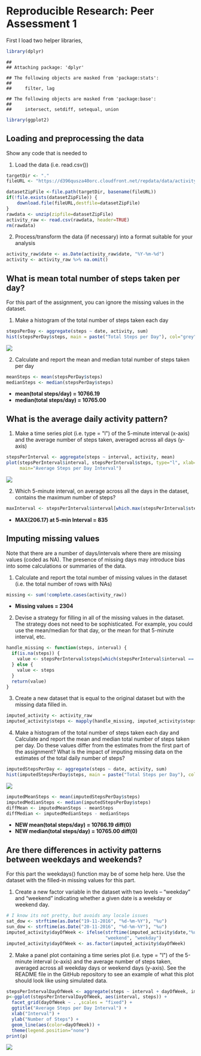 # Reproducible Research: Peer Assessment 1

First I load two helper libraries, 

```r
library(dplyr)
```

```
## 
## Attaching package: 'dplyr'
```

```
## The following objects are masked from 'package:stats':
## 
##     filter, lag
```

```
## The following objects are masked from 'package:base':
## 
##     intersect, setdiff, setequal, union
```

```r
library(ggplot2)
```

## Loading and preprocessing the data

Show any code that is needed to

1. Load the data (i.e. read.csv())

```r
targetDir <- "."
fileURL <- "https://d396qusza40orc.cloudfront.net/repdata/data/activity.zip"

datasetZipFile <-file.path(targetDir, basename(fileURL))
if(!file.exists(datasetZipFile)) {
    download.file(fileURL,destfile=datasetZipFile)
}
rawdata <- unzip(zipfile=datasetZipFile)
activity_raw <- read.csv(rawdata, header=TRUE)
rm(rawdata)
```

2. Process/transform the data (if necessary) into a format suitable for your analysis

```r
activity_raw$date <- as.Date(activity_raw$date, "%Y-%m-%d")
activity <- activity_raw %>% na.omit()
```


## What is mean total number of steps taken per day?

For this part of the assignment, you can ignore the missing values in the dataset.

1. Make a histogram of the total number of steps taken each day


```r
stepsPerDay <- aggregate(steps ~ date, activity, sum)
hist(stepsPerDay$steps, main = paste("Total Steps per Day"), col="grey", xlab="Number of Steps")
```

![](PA1_template_files/figure-html/histogramtotalstepsperday-1.png)<!-- -->

2. Calculate and report the mean and median total number of steps taken per day

```r
meanSteps <- mean(stepsPerDay$steps)
medianSteps <- median(stepsPerDay$steps)
```
- **mean(total steps/day) = 10766.19**
- **median(total steps/day) = 10765.00**

## What is the average daily activity pattern?

1. Make a time series plot (i.e. type = "l") of the 5-minute interval (x-axis) and the average number of steps taken, averaged across all days (y-axis)

```r
stepsPerInterval <- aggregate(steps ~ interval, activity, mean)
plot(stepsPerInterval$interval, stepsPerInterval$steps, type="l", xlab="Interval", ylab="Number of Steps",
     main="Average Steps per Day Interval")
```

![](PA1_template_files/figure-html/DaylyAvgActivityPattern-1.png)<!-- -->


2. Which 5-minute interval, on average across all the days in the dataset, contains the maximum number of steps?

```r
maxInterval <- stepsPerInterval$interval[which.max(stepsPerInterval$steps)]
```
- **MAX(206.17) at 5-min Interval = 835**

## Imputing missing values
Note that there are a number of days/intervals where there are missing values (coded as NA). The presence of missing days may introduce bias into some calculations or summaries of the data.

1. Calculate and report the total number of missing values in the dataset (i.e. the total number of rows with NAs)

```r
missing <- sum(!complete.cases(activity_raw))
```
- **Missing values = 2304**

2. Devise a strategy for filling in all of the missing values in the dataset. The strategy does not need to be sophisticated. For example, you could use the mean/median for that day, or the mean for that 5-minute interval, etc.

```r
handle_missing <- function(steps, interval) {
  if(is.na(steps)) { 
    value <- stepsPerInterval$steps[which(stepsPerInterval$interval == interval)]
  } else {
    value <- steps
  }
  return(value)
}
```

3. Create a new dataset that is equal to the original dataset but with the missing data filled in.

```r
imputed_activity <- activity_raw
imputed_activity$steps <- mapply(handle_missing, imputed_activity$steps, imputed_activity$interval)
```

4. Make a histogram of the total number of steps taken each day and Calculate and report the mean and median total number of steps taken per day. Do these values differ from the estimates from the first part of the assignment? What is the impact of imputing missing data on the estimates of the total daily number of steps?

```r
imputedStepsPerDay <- aggregate(steps ~ date, activity, sum)
hist(imputedStepsPerDay$steps, main = paste("Total Steps per Day"), col="grey", xlab="Number of Steps")
```

![](PA1_template_files/figure-html/DailyAvgImputedActivityPattern-1.png)<!-- -->


```r
imputedMeanSteps <- mean(imputedStepsPerDay$steps)
imputedMedianSteps <- median(imputedStepsPerDay$steps)
diffMean <- imputedMeanSteps - meanSteps
diffMedian <- imputedMedianSteps - medianSteps
```
- **NEW mean(total steps/day) = 10766.19 diff(0)**
- **NEW median(total steps/day) = 10765.00 diff(0)**


## Are there differences in activity patterns between weekdays and weekends?
For this part the weekdays() function may be of some help here. Use the dataset with the filled-in missing values for this part.

1. Create a new factor variable in the dataset with two levels – “weekday” and “weekend” indicating whether a given date is a weekday or weekend day.

```r
# I know its not pretty, but avoids any locale issues 
sat_dow <- strftime(as.Date("19-11-2016", "%d-%m-%Y"), "%u") 
sun_dow <- strftime(as.Date("20-11-2016", "%d-%m-%Y"), "%u")
imputed_activity$dayOfWeek <- ifelse(strftime(imputed_activity$date,"%u") %in% c(sat_dow, sun_dow),
                                     "weekend", "weekday")
imputed_activity$dayOfWeek <- as.factor(imputed_activity$dayOfWeek)
```

2. Make a panel plot containing a time series plot (i.e. type = "l") of the 5-minute interval (x-axis) and the average number of steps taken, averaged across all weekday days or weekend days (y-axis). See the README file in the GitHub repository to see an example of what this plot should look like using simulated data.

```r
stepsPerIntervalDayOfWeek <- aggregate(steps ~ interval + dayOfWeek, imputed_activity, mean)
p<-ggplot(stepsPerIntervalDayOfWeek, aes(interval, steps)) +
  facet_grid(dayOfWeek ~ . ,scales = "fixed") +
  ggtitle("Average Steps per Day Interval") + 
  xlab("Interval") + 
  ylab("Number of Steps") +
  geom_line(aes(color=dayOfWeek)) +
  theme(legend.position="none")
print(p)
```

![](PA1_template_files/figure-html/plotAvgStepsPerIntervalDayOfWeek-1.png)<!-- -->

